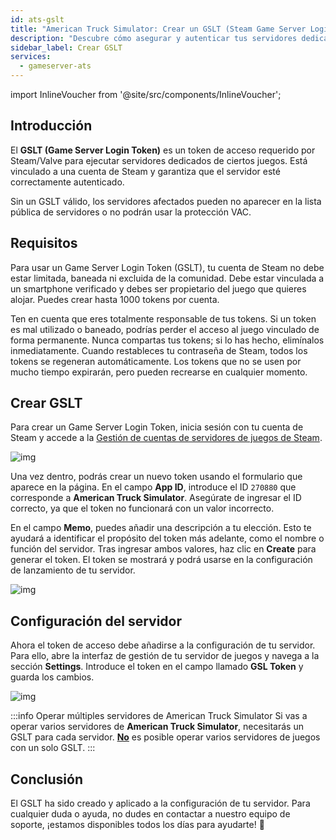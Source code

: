 ```yaml
---
id: ats-gslt
title: "American Truck Simulator: Crear un GSLT (Steam Game Server Login Token)"
description: "Descubre cómo asegurar y autenticar tus servidores dedicados con el Game Server Login Token de Steam para un listado público confiable y protección → Más info"
sidebar_label: Crear GSLT
services:
  - gameserver-ats
---
```


import InlineVoucher from '@site/src/components/InlineVoucher';



## Introducción

El **GSLT (Game Server Login Token)** es un token de acceso requerido por Steam/Valve para ejecutar servidores dedicados de ciertos juegos. Está vinculado a una cuenta de Steam y garantiza que el servidor esté correctamente autenticado.

Sin un GSLT válido, los servidores afectados pueden no aparecer en la lista pública de servidores o no podrán usar la protección VAC.

<InlineVoucher />



## Requisitos

Para usar un Game Server Login Token (GSLT), tu cuenta de Steam no debe estar limitada, baneada ni excluida de la comunidad. Debe estar vinculada a un smartphone verificado y debes ser propietario del juego que quieres alojar. Puedes crear hasta 1000 tokens por cuenta.

Ten en cuenta que eres totalmente responsable de tus tokens. Si un token es mal utilizado o baneado, podrías perder el acceso al juego vinculado de forma permanente. Nunca compartas tus tokens; si lo has hecho, elimínalos inmediatamente. Cuando restableces tu contraseña de Steam, todos los tokens se regeneran automáticamente. Los tokens que no se usen por mucho tiempo expirarán, pero pueden recrearse en cualquier momento.



## Crear GSLT
Para crear un Game Server Login Token, inicia sesión con tu cuenta de Steam y accede a la [Gestión de cuentas de servidores de juegos de Steam](https://steamcommunity.com/dev/managegameservers).


![img](https://screensaver01.zap-hosting.com/index.php/s/WaMsyscboqCtNHA/preview)

Una vez dentro, podrás crear un nuevo token usando el formulario que aparece en la página. En el campo **App ID**, introduce el ID `270880` que corresponde a **American Truck Simulator**. Asegúrate de ingresar el ID correcto, ya que el token no funcionará con un valor incorrecto.

En el campo **Memo**, puedes añadir una descripción a tu elección. Esto te ayudará a identificar el propósito del token más adelante, como el nombre o función del servidor. Tras ingresar ambos valores, haz clic en **Create** para generar el token. El token se mostrará y podrá usarse en la configuración de lanzamiento de tu servidor.

![img](https://screensaver01.zap-hosting.com/index.php/s/LzDP5Gg9ntLJbTt/download)

## Configuración del servidor

Ahora el token de acceso debe añadirse a la configuración de tu servidor. Para ello, abre la interfaz de gestión de tu servidor de juegos y navega a la sección **Settings**. Introduce el token en el campo llamado **GSL Token** y guarda los cambios.

![img](https://screensaver01.zap-hosting.com/index.php/s/tzJiT4nTZo2nWMz/preview)

:::info Operar múltiples servidores de American Truck Simulator
Si vas a operar varios servidores de **American Truck Simulator**, necesitarás un GSLT para cada servidor. <u>**No**</u> es posible operar varios servidores de juegos con un solo GSLT.
:::



## Conclusión

El GSLT ha sido creado y aplicado a la configuración de tu servidor. Para cualquier duda o ayuda, no dudes en contactar a nuestro equipo de soporte, ¡estamos disponibles todos los días para ayudarte! 🙂

<InlineVoucher />